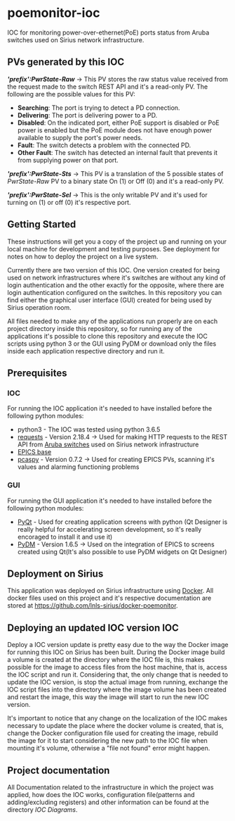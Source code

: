 # poemonitor-ioc

IOC for monitoring power-over-ethernet(PoE) ports status from Aruba switches used on Sirius network infrastructure.

## PVs generated by this IOC

**_'prefix':PwrState-Raw_** -> This PV stores the raw status value received from the request made to the switch REST API and it's a read-only PV. The following are the possible values for this PV:

* **Searching**: The port is trying to detect a PD connection.
* **Delivering**: The port is delivering power to a PD.
* **Disabled**: On the indicated port, either PoE support is disabled or PoE power is enabled but the PoE module does not have enough power available to supply the port's power needs.
* **Fault**: The switch detects a problem with the connected PD.
* **Other Fault**: The switch has detected an internal fault that prevents it from supplying power on that port.

**_'prefix':PwrState-Sts_** -> This PV is a translation of the 5 possible states of _PwrState-Raw_ PV to a binary state On (1) or Off (0) and it's a read-only PV.

**_'prefix':PwrState-Sel_** -> This is the only writable PV and it's used for turning on (1) or off (0) it's respective port.

## Getting Started

These instructions will get you a copy of the project up and running on your local machine for development and testing purposes. See deployment for notes on how to deploy the project on a live system.

Currently there are two version of this IOC. One version created for being used on network infrastructures where it's switches are without any kind of login authentication and the other exactly for the opposite, where there are login authentication configured on the switches. In this repository you can find either the graphical user interface (GUI) created for being used by Sirius operation room.

All files needed to make any of the applications run properly are on each project directory inside this repository, so for running any of the applications it's possible to clone this repository and execute the IOC scripts using python 3 or the GUI using PyDM or download only the files inside each application respective directory and run it.

## Prerequisites

### IOC

For running the IOC application it's needed to have installed before the following python modules:

* python3 - The IOC was tested using python 3.6.5
* [requests](https://2.python-requests.org//en/master/) - Version 2.18.4 -> Used for making HTTP requests to the REST API from [Aruba switches](https://www.arubanetworks.com/products/networking/switches/) used on Sirius network infrastructure
* [EPICS base](https://epics.anl.gov/)
* [pcaspy](https://pcaspy.readthedocs.io/en/latest/) - Version 0.7.2 -> Used for creating EPICS PVs, scanning it's values and alarming functioning problems

### GUI

For running the GUI application it's needed to have installed before the following python modules:

* [PyQt](https://www.qt.io/qt-for-python) - Used for creating application screens with python (Qt Designer is really helpful for accelerating screen development, so it's really encoraged to install it and use it)
* [PyDM](https://slaclab.github.io/pydm/) - Version 1.6.5 -> Used on the integration of EPICS to screens created using Qt(It's also possible to use PyDM widgets on Qt Designer)

## Deployment on Sirius

This application was deployed on Sirius infrastructure using [Docker](https://www.docker.com/). All docker files used on this project and it's respective documentation  are stored at https://github.com/lnls-sirius/docker-poemonitor.

## Deploying an updated IOC version IOC

Deploy a IOC version update is pretty easy due to the way the Docker image for running this IOC on Sirius has been built. During the Docker image build a volume is created at the directory where the IOC file is, this makes possible for the image to access files from the host machine, that is, access the IOC script and run it. Considering that, the only change that is needed to update the IOC version, is stop the actual image from running, exchange the IOC script files into the directory where the image volume has been created and restart the image, this way the image will start to run the new IOC version.

It's important to notice that any change on the localization of the IOC makes necessary to update the place where the docker volume is created, that is, change the Docker configuration file used for creating the image, rebuild the image for it to start considering the new path to the IOC file when mounting it's volume, otherwise a "file not found" error might happen.

## Project documentation

All Documentation related to the infrastructure in which the project was applied, how does the IOC works, configuration file(patterns and adding/excluding registers) and other information can be found at the directory _IOC Diagrams_.
